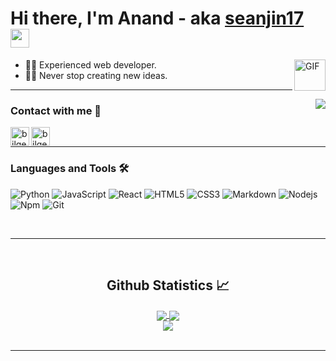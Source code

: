 # Hi there, I'm Anand - aka [seanjin17][website] <img width="30px" src="https://media.tenor.com/images/3b388fe03da271d2674faf85eb7c3fcd/tenor.gif" />

<img align="right" alt="GIF" height="50px" src="https://media.giphy.com/media/du3J3cXyzhj75IOgvA/giphy.gif" />


- 👨‍💻 Experienced web developer.
- 💪🏼  Never stop creating new ideas.

---

<img align="right" src="http://estruyf-github.azurewebsites.net/api/VisitorHit?user=seanjin17&countColorcountColor&countColor=%237B1E7B"/>

### Contact with me 📝

[<img align="left" alt="bilgehangecici.site" height="30px" src="https://www.flaticon.com/svg/static/icons/svg/2996/2996826.svg" />][website]

[<img align="left" alt="bilgehangecici | LinkedIn" height="30px" src="https://www.flaticon.com/svg/static/icons/svg/725/725337.svg"/>][linkedin]

<br />

---

### Languages and Tools 🛠 

![Python](http://img.shields.io/badge/-Python-3776AB?style=flat-square&logo=python&logoColor=ffffff)
![JavaScript](https://img.shields.io/badge/-JavaScript-%23F7DF1C?style=flat-square&logo=javascript&logoColor=000000&labelColor=%23F7DF1C&color=%23FFCE5A)
![React](https://img.shields.io/badge/-React-61DAFB?style=flat-square&logo=react&logoColor=ffffff)
![HTML5](https://img.shields.io/badge/-HTML5-%23E44D27?style=flat-square&logo=html5&logoColor=ffffff)
![CSS3](https://img.shields.io/badge/-CSS3-%231572B6?style=flat-square&logo=css3)
![Markdown](https://img.shields.io/badge/-Markdown-000000?style=flat-square&logo=markdown)
![Nodejs](https://img.shields.io/badge/-Nodejs-339933?style=flat-square&logo=Node.js&logoColor=ffffff)
![Npm](https://img.shields.io/badge/-npm-CB3837?style=flat-square&logo=npm)
![Git](https://img.shields.io/badge/-Git-%23F05032?style=flat-square&logo=git&logoColor=%23ffffff)


<br/>

---

<br/>

  <h2 align="center"> Github Statistics 📈 </h2>
  
  <div align="center"> 
     <a href="https://github.com/seanjin17/">
      <img align="center" src="https://github-readme-stats-sigma-five.vercel.app/api?username=seanjin17&show_icons=true&include_all_commits=true&count_private=true&theme=react&line_height=40" />
    </a>
    <a href="https://github.com/seanjin17/">
      <img align="center" src="https://github-readme-stats.vercel.app/api/top-langs/?username=seanjin17&theme=react&line_height=40&hide=css"/>
    </a>
	</div>
  <div align="center"> 
    <a href="https://github.com/seanjin17/bluprint">
      <img align="center" src="https://github-readme-stats.vercel.app/api/pin/?username=seanjin17&repo=bluprint" />
    </a>
	</div>


<br/>

---
[github]: https://github.com/seanjin17
[website]: https://seanjin17.github.io
[linkedin]: https://www.linkedin.com/in/anandsandilya/
